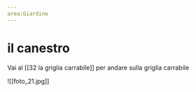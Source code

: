 ```yaml
---
area:Giardino
---
```

# il canestro

Vai al [[32 la griglia carrabile]] per andare sulla griglia carrabile

![[foto_21.jpg]]